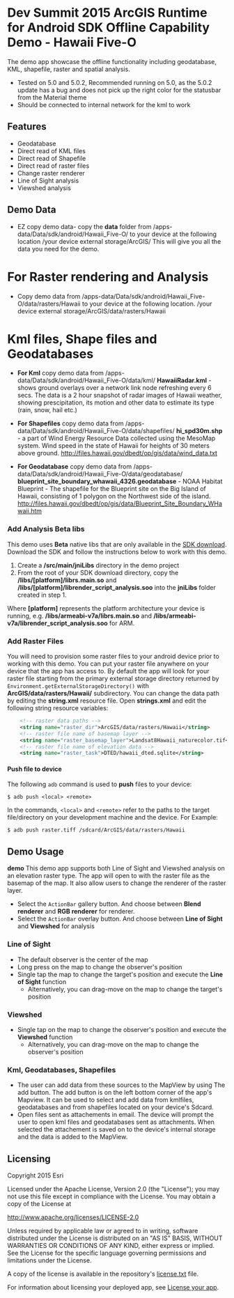 # Dev Summit 2015 ArcGIS Runtime for Android SDK Offline Capability Demo - Hawaii Five-O
The demo app showcase the offline functionality including geodatabase, KML, shapefile, raster and spatial analysis.

- Tested on 5.0 and 5.0.2, Recommended running on 5.0, as the 5.0.2 update has a bug and does not pick up the right color for the statusbar from the Material theme
- Should be connected to internal network for the kml to work


## Features
* Geodatabase
* Direct read of KML files
* Direct read of Shapefile
* Direct read of raster files
* Change raster renderer
* Line of Sight analysis
* Viewshed analysis

## Demo Data
- EZ copy demo data-  copy the **data** folder from /apps-data/Data/sdk/android/Hawaii_Five-O/ to your device at the following location
/your device external storage/ArcGIS/
This will give you all the data you need for the demo.

# For Raster rendering and Analysis
- Copy demo data from /apps-data/Data/sdk/android/Hawaii_Five-O/data/rasters/Hawaii to your device at the following location.
/your device external storage/ArcGIS/data/rasters/Hawaii

# Kml files, Shape files and Geodatabases
 - **For Kml**
copy demo data from /apps-data/Data/sdk/android/Hawaii_Five-O/data/kml/
**HawaiiRadar.kml** - shows ground overlays over a network link node refreshing every 6 secs. The data is a 2 hour snapshot of radar images of Hawaii weather, showing prescipitation, its motion and other data to estimate its type (rain, snow, hail etc.)

- **For Shapefiles**
copy demo data from /apps-data/Data/sdk/android/Hawaii_Five-O/data/shapefiles/
**hi_spd30m.shp** - a part of Wind Energy Resource Data collected using the MesoMap system.  Wind speed in the state of Hawaii for heights of 30 meters above ground.
http://files.hawaii.gov/dbedt/op/gis/data/wind_data.txt

- **For Geodatabase**
copy demo data from /apps-data/Data/sdk/android/Hawaii_Five-O/data/geodatabase/
**blueprint_site_boundary_whawaii_4326.geodatabase** - NOAA Habitat Blueprint - The shapefile for the Blueprint site on the Big Island of Hawaii, consisting of 1 polygon on the Northwest side of the island.
http://files.hawaii.gov/dbedt/op/gis/data/Blueprint_Site_Boundary_WHawaii.htm

### Add Analysis Beta libs
This demo uses **Beta** native libs that are only available in the [SDK download](https://developers.arcgis.com/android).  Download the SDK and follow the instructions below to work with this demo.

1. Create a **/src/main/jniLibs** directory in the demo project
2. From the root of your SDK download directory, copy the **/libs/[platform]/librs.main.so** and **/libs/[platform]/librender_script_analysis.soo** into the **jniLibs** folder created in step 1.

Where **[platform]** represents the platform architecture your device is running, e.g.  **/libs/armeabi-v7a/librs.main.so** and **/libs/armeabi-v7a/librender_script_analysis.soo** for ARM.

### Add Raster Files
You will need to provision some raster files to your android device prior to working with this demo.  You can put your raster file anywhere on your device that the app has access to. By default the app will look for your raster file starting from the primary external storage directory returned by ```Environment.getExternalStorageDirectory()``` with **ArcGIS/data/rasters/Hawaii/** subdirectory. You can change the data path by editing the **string.xml** resource file.  Open **strings.xml** and edit the following string resource variables:

```xml
    <!-- raster data paths -->
    <string name="raster_dir">ArcGIS/data/rasters/Hawaii</string>
    <!-- raster file name of basemap layer -->
    <string name="raster_basemap_layer">Landsat8Hawaii_naturecolor.tif</string>
    <!-- raster file name of elevation data -->
    <string name="raster_task">DTED/hawaii_dted.sqlite</string>
```

#### Push file to device
The following ```adb``` command is used to **push** files to your device:  

```
$ adb push <local> <remote>
```

In the commands, ```<local>``` and ```<remote>``` refer to the paths to the target file/directory on your development machine and the device.  For Example:  

```
$ adb push raster.tiff /sdcard/ArcGIS/data/rasters/Hawaii
```

## Demo Usage
**demo**
This demo app supports both Line of Sight and Viewshed analysis on an elevation raster type. The app will open to with the raster file as the basemap of the map. It also allow users to change the renderer of the raster layer.

* Select the ```ActionBar``` gallery button. And choose between **Blend renderer** and **RGB renderer** for renderer.
* Select the ```ActionBar``` overlay button. And choose between **Line of Sight** and **Viewshed** for analysis

### Line of Sight
* The default observer is the center of the map
* Long press on the map to change the observer's position
* Single tap the map to change the target's position and execute the **Line of Sight** function
  * Alternatively, you can drag-move on the map to change the target's position

### Viewshed
* Single tap on the map to change the observer's position and execute the **Viewshed** function
  * Alternatively, you can drag-move on the map to change the observer's position

### Kml, Geodatabases, Shapefiles
- The user can add data from these sources to the MapView by using The add button. The add button is on the left bottom corner of the app's Mapview. It can be used to select and add data from kmlfiles, geodatabases and from shapefiles located on your device's Sdcard.
- Open files sent as attachements in email. The device will prompt the user to open kml files and geodatabases sent as attachments. When selected the attachement is saved on to the device's internal storage and the data is added to the MapView.

## Licensing
Copyright 2015 Esri

Licensed under the Apache License, Version 2.0 (the "License"); you may not use this file except in compliance with the License. You may obtain a copy of the License at

http://www.apache.org/licenses/LICENSE-2.0

Unless required by applicable law or agreed to in writing, software distributed under the License is distributed on an "AS IS" BASIS, WITHOUT WARRANTIES OR CONDITIONS OF ANY KIND, either express or implied. See the License for the specific language governing permissions and limitations under the License.

A copy of the license is available in the repository's [license.txt](https://github.com/Esri/arcgis-runtime-demos-android/blob/master/license.txt) file.

For information about licensing your deployed app, see [License your app](https://developers.arcgis.com/android/guide/license-your-app.htm).
